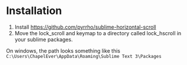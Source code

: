 # Installation
1. Install https://github.com/pyrrho/sublime-horizontal-scroll
2. Move the lock_scroll and keymap to a directory called lock_hscroll in your sublime packages.

On windows, the path looks something like this
`C:\Users\ChapelEver\AppData\Roaming\Sublime Text 3\Packages`